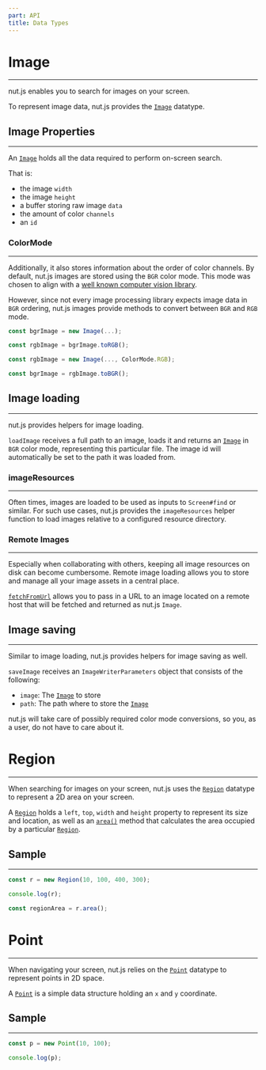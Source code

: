 ```yaml
---
part: API
title: Data Types
---
```


# Image

---

nut.js enables you to search for images on your screen.

To represent image data, nut.js provides the [`Image`](https://nut-tree.github.io/apidoc/classes/image_class.Image.html) datatype.

## Image Properties

---

An [`Image`](https://nut-tree.github.io/apidoc/classes/image_class.Image.html) holds all the data required to perform on-screen search.

That is:

- the image `width`
- the image `height`
- a buffer storing raw image `data`
- the amount of color `channels`
- an `id`

### ColorMode

---

Additionally, it also stores information about the order of color channels.
By default, nut.js images are stored using the `BGR` color mode.
This mode was chosen to align with a [well known computer vision library](https://docs.opencv.org/4.5.4/d4/da8/group__imgcodecs.html#ga288b8b3da0892bd651fce07b3bbd3a56).

However, since not every image processing library expects image data in `BGR` ordering, nut.js images provide methods to convert between `BGR` and `RGB` mode.

```js
const bgrImage = new Image(...);

const rgbImage = bgrImage.toRGB();
```

```js
const rgbImage = new Image(..., ColorMode.RGB);

const bgrImage = rgbImage.toBGR();
```

## Image loading

---

nut.js provides helpers for image loading.

`loadImage` receives a full path to an image, loads it and returns an [`Image`](https://nut-tree.github.io/apidoc/classes/image_class.Image.html) in `BGR` color mode, representing this particular file.
The image id will automatically be set to the path it was loaded from.

### imageResources

---

Often times, images are loaded to be used as inputs to `Screen#find` or similar.
For such use cases, nut.js provides the `imageResources` helper function to load images relative to a configured resource directory.

### Remote Images

---

Especially when collaborating with others, keeping all image resources on disk can become cumbersome.
Remote image loading allows you to store and manage all your image assets in a central place.

[`fetchFromUrl`](https://nut-tree.github.io/apidoc/modules/imageResources_function.html#fetchFromUrl) allows you to pass in a URL to an image located on a remote host that will be fetched and returned as nut.js `Image`.

## Image saving

---

Similar to image loading, nut.js provides helpers for image saving as well.

`saveImage` receives an `ImageWriterParameters` object that consists of the following:

- `image`: The [`Image`](https://nut-tree.github.io/apidoc/classes/image_class.Image.html) to store
- `path`: The path where to store the [`Image`](https://nut-tree.github.io/apidoc/classes/image_class.Image.html)

nut.js will take care of possibly required color mode conversions, so you, as a user, do not have to care about it.

# Region

---

When searching for images on your screen, nut.js uses the [`Region`](https://nut-tree.github.io/apidoc/classes/region_class.Region.html) datatype to represent a 2D area on your screen.

A [`Region`](https://nut-tree.github.io/apidoc/classes/region_class.Region.html) holds a `left`, `top`, `width` and `height` property to represent its size and location, as well as an [`area()`](https://nut-tree.github.io/apidoc/classes/region_class.Region.html#area) method that calculates the area occupied by a particular [`Region`](https://nut-tree.github.io/apidoc/classes/region_class.Region.html).

## Sample

---

```js
const r = new Region(10, 100, 400, 300);

console.log(r);

const regionArea = r.area();
```

# Point

---

When navigating your screen, nut.js relies on the [`Point`](https://nut-tree.github.io/apidoc/classes/point_class.Point.html) datatype to represent points in 2D space.

A [`Point`](https://nut-tree.github.io/apidoc/classes/point_class.Point.html) is a simple data structure holding an `x` and `y` coordinate.

## Sample

---

```js
const p = new Point(10, 100);

console.log(p);
```
